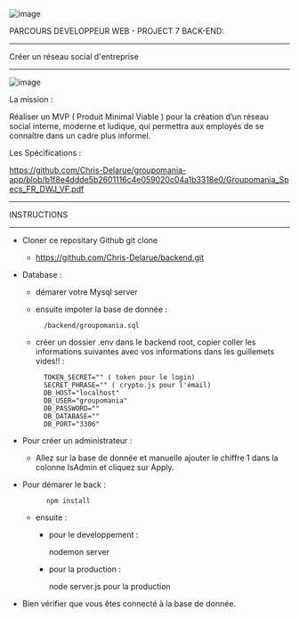 ![image](https://user-images.githubusercontent.com/73162047/148680206-712e5b56-5b93-4ad8-9bc1-e73331cede0f.png)

PARCOURS DEVELOPPEUR WEB - PROJECT 7  BACK-END:

_________________________________________

Créer un  réseau social d'entreprise 

_________________________________________

![image](https://user-images.githubusercontent.com/73162047/148641641-072d3c6b-a574-430f-b18f-a6ffef40eac6.png)

La mission :

Réaliser un MVP ( Produit Minimal Viable ) pour la création d’un réseau social interne, moderne et ludique, qui permettra aux employés de se connaître dans un cadre plus informel.

Les Spécifications :

https://github.com/Chris-Delarue/groupomania-app/blob/b1f8e4ddde5b2601116c4e059020c04a1b3318e0/Groupomania_Specs_FR_DWJ_VF.pdf

__________________________________________

INSTRUCTIONS
__________________________________________

* Cloner ce repositary Github git clone
	* https://github.com/Chris-Delarue/backend.git

* Database :
	* démarer votre Mysql server
	* ensuite impoter la base de donnée :
	
			/backend/groupomania.sql
	
	* créer un dossier .env dans le backend root, copier coller les informations suivantes avec vos informations dans les guillemets vides!! :
	
			TOKEN_SECRET="" ( token pour le login)
			SECRET_PHRASE="" ( crypto.js pour l'émail)
			DB_HOST="localhost"
			DB_USER="groupomania"
			DB_PASSWORD=""
			DB_DATABASE=""
			DB_PORT="3306"

* Pour créer un administrateur :

	* Allez sur la base de donnée et manuelle ajouter le chiffre 1 dans la colonne IsAdmin et cliquez sur Apply.

* Pour démarer le back :
			
			npm install
	* ensuite :
	
		* pour le developpement :
			
			nodemon server 
			
		* pour la production :
		
			node server.js pour la production

* Bien vérifier que vous êtes connecté à la base de donnée.
			
			
		


